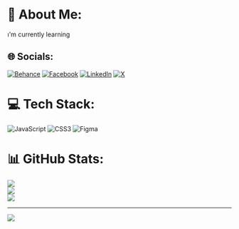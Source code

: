 # 💫 About Me:
ı'm currently learning 


## 🌐 Socials:
[![Behance](https://img.shields.io/badge/Behance-1769ff?logo=behance&logoColor=white)](https://behance.net/mertbatut) [![Facebook](https://img.shields.io/badge/Facebook-%231877F2.svg?logo=Facebook&logoColor=white)](https://facebook.com/mertbatut) [![LinkedIn](https://img.shields.io/badge/LinkedIn-%230077B5.svg?logo=linkedin&logoColor=white)](https://linkedin.com/in/mertbatut) [![X](https://img.shields.io/badge/X-black.svg?logo=X&logoColor=white)](https://x.com/mertbatut) 

# 💻 Tech Stack:
![JavaScript](https://img.shields.io/badge/javascript-%23323330.svg?style=for-the-badge&logo=javascript&logoColor=%23F7DF1E) ![CSS3](https://img.shields.io/badge/css3-%231572B6.svg?style=for-the-badge&logo=css3&logoColor=white) ![Figma](https://img.shields.io/badge/figma-%23F24E1E.svg?style=for-the-badge&logo=figma&logoColor=white)
# 📊 GitHub Stats:
![](https://github-readme-stats.vercel.app/api?username=mertbatut&theme=dark&hide_border=false&include_all_commits=false&count_private=false)<br/>
![](https://github-readme-streak-stats.herokuapp.com/?user=mertbatut&theme=dark&hide_border=false)<br/>
![](https://github-readme-stats.vercel.app/api/top-langs/?username=mertbatut&theme=dark&hide_border=false&include_all_commits=false&count_private=false&layout=compact)

---
[![](https://visitcount.itsvg.in/api?id=mertbatut&icon=2&color=0)](https://visitcount.itsvg.in)

<!-- Proudly created with GPRM ( https://gprm.itsvg.in ) -->
